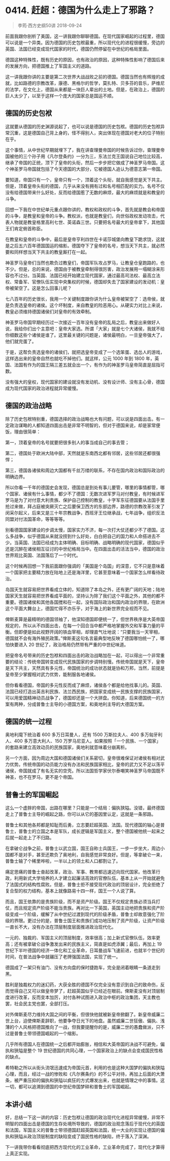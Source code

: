 # 0414. 赶超：德国为什么走上了邪路？
> 李筠·西方史纲50讲
2018-09-24

前面我跟你剖析了美国，这一讲我跟你聊聊德国。在现代国家崛起的过程里，德国可以说是一个异类。因为德国的历史包袱最重，所以现代化的进程很缓慢，旁边的英国、法国已经变成现代国家的时代，德国仍然停留在中世纪的格局里面。

德国这种特殊性，既有历史的原因，也有政治的原因，这种特殊性影响了德国后来的发展方向，把德国推上了军国主义的道路。

这一讲我跟你讲的主要是第二次世界大战战败之前的德国。德国当然也有辉煌的成就，比如路德的宗教改革，康德、黑格尔的哲学，莫扎特、贝多芬的音乐，萨维尼的法学，在文化上，德国从来都是一块巨人辈出的土地。但是，在政治上，德国的巨人太少了，以至于这样一个庞大的国家总是国运不顺。

## 德国的历史包袱
这就要从德国的历史渊源说起了，也可以说是德国的历史包袱。德国的历史包袱异常沉重，这是德国自己背上身的，怪不得别人，突出体现在德国对老大的位子特别在乎。

这个事情，从中世纪早期就埋下了，我在讲查理曼帝国的时候告诉过你，查理曼帝国被他的三个孙子用《凡尔登条约》一分为三，东法兰克王国说自己地位比较高，继承了帝国的正统，顶下了皇帝的头衔，然后一步步把它做成了神圣罗马帝国。这个神圣罗马帝国就包括了今天德国的大部分，它被德国人追认为德意志第一帝国。

要知道，帝国只有一个，皇帝只有一个，顶着这个头衔，就自我感觉是天下共主。但是，顶着皇帝头衔的德国，几乎从来没有拥有过和名号相匹配的实力。名号不仅没有给德国带来什么好处，反而给德国惹了无数的麻烦，最大的麻烦就是和教皇的斗争。

回想一下我在中世纪单元重点跟你讲的，教权和政权的斗争，首先就是教会和帝国的斗争，是教皇和皇帝的斗争。教权派，也就是教皇们，向世俗政权发动攻击，代表人物就是教皇格里高利七世、英诺森三世。只要把名号最大的皇帝拿下，其他国王们肯定俯首称臣。

在教皇和皇帝的斗争中，最后是皇帝亨利四世在卡诺莎城堡向教皇下跪求饶，这就是之后五六百年德国国运的缩影。德国夺下了皇帝的名号，想当天下共主，就必然要和同样想当天下共主的教皇厮打在一起。

神圣罗马皇帝们当然也欺负过教皇们，帝国军队攻占罗马，让教皇仓皇跑路的，也不少。但是，总的来说，德国由于被教皇牵制得很厉害，政治发展用一塌糊涂来形容也不过分。当英国、法国已经开始建立现代国家，通过最高司法权、最高立法权、常备军、官僚队伍实现中央集权的时候，德国却失去了国家建设的发动机：皇帝被架空了。这是怎么回事儿呢？

七八百年的历史很长，我用一个关键制度跟你讲为什么皇帝被架空了：选帝侯，就是负责选皇帝的诸侯。这个坏制度，来自教皇的险恶用心。从硬实力对比上来说，教皇必须维持德国诸侯们对皇帝的有效牵制。

神圣罗马帝国早期经历过一次接近一百年没有皇帝的乱局之后，教皇出来做好人说，我给你们出个主意吧：皇帝大家选。所谓「大家」就是七个大诸侯，我就不给你细数这些个诸侯是谁了。这里最关键的问题是，诸侯最明白，一旦皇帝强大了，他们就完蛋了。

于是，这帮负责选皇帝的诸侯们，就把选皇帝变成了一个选笨蛋、选怂人的游戏，这样选出来的皇帝自然也就吃不掉他们。就这样，公元 1000 年到 1800 年，英国、法国有作为的国王隔三差五就会出一个，有作为的神圣罗马皇帝简直是屈指可数。

没有强大的皇权，现代国家的建设就没有发动机、没有设计师、没有主心骨，德国成为现代国家的政治进程就异常缓慢。

## 德国的政治战略
除了历史包袱特别重，德国选择的政治战略也大有问题，可以说是四面出击。有一定政治谋略的人都知道四面出击是非常不明智的，但对于德国来说，却是家常便饭，理由很简单：

第一，顶着皇帝的名号就要把很多别人的事当成自己的事去管；

第二，德国处于欧洲大陆中部，天然就是东南西北都有邻居，这些邻居还都很强悍；

第三，德国各诸侯和周边大国都有千丝万缕的联系，不存在国内政治和国际政治的明确边界。

所以你看一千年的德国史会发现，德国总是到处有事儿要管，哪里的事情都管，哪个国家、诸侯有什么事情，都少不了德国：无数次进军罗马对付教皇，有时候进军罗马是为了对付意大利贵族、保护自己控制的教皇，十字军东征德国要从法国手里抢过来做，拜占庭被突厥灭亡之后要保卫西方的东部边界，路德的宗教改革引发了闵采尔起义，后来又是三十年宗教战争，西班牙王位继承战，七年战争，组织反法同盟对付法国革命，等等等等。

别看德国国家建设的步调太慢，国家实力不济，每一次打大仗还都少不了德国。这么多战争，似乎德国从来就没捞到什么好处，白白把自己的国力和人命搭进去不少。当英国、法国已经成为主体明确、目标明确、战略明确的现代国家，德国似乎还是沉醉在诸侯相互征讨的中世纪格局当中。在四面出击的活法当中，德国的政治世界观比英国、法国落后了一个时代。

这个时候再回想一下我前面跟你强调的「美国是个岛国」的深意，它不只是意味着一个国家把主要精力放在陆地上还是海洋里，它甚至意味着一个国家怎么样看待政治。

岛国天生就容易把世界看成立体的，知道除了本岛之外，还有更广阔的天地；陆地国家天生就容易把世界看成平面的，坚持认为除了我们这个平面之外，其他的都不重要。德国诸侯和其他各国搅和在一起，没有国际政治和国内政治的界限，在欧洲这个平面大舞台上，德国忙得不亦乐乎，对于海上的新世界完全视而不见。

俾斯麦算是最精明的德国领袖了，他深知德国即便统一了，但世界秩序是大英帝国规定的，所以从不四面出击，在每一个回合当中都严格地掌握外交和军事力量的平衡。但即便是如此视野开阔的铁血宰相，却理直气壮地说：“只要我当一天宰相，德国就不会有海外殖民政策。”俾斯麦这句名言最典型地反映了德国哪怕统一了，哪怕快要进入 20 世纪了，政治格局仍然带有严重的中世纪味道。

把皇帝名号带来的历史包袱和四面出击的政治战略加在一起，可以得出一个非常重要的结论：传统帝国转变成现代民族国家的步调特别慢。传统帝国就是天下，皇帝是天下共主，天然具有多元性，帝国统治的成功状态就是协和万邦，当然，前提是皇帝至少掌握相对武力优势，能制服各地诸侯。

但你看看德国，帝国的多元性反而成了麻烦，诸侯各个都是给他找事儿的。英国、法国已经打造出英吉利民族、法兰西民族，把国家变成统一民族支撑的民族国家，可以用爱国精神动员战争了，德国却还是一个大拼盘。你知道，后来德国统一的方案有两种，分成普鲁士主导的小德国方案，和奥地利主导的大德国方案。

## 德国的统一过程
奥地利麾下统治着 600 多万日耳曼人，还有 1500 万斯拉夫人、400 多万匈牙利人、400 多万意大利人、150 万罗马尼亚人。如果按照「一个民族、一个国家」的套路来建立高效动员的民族国家，奥地利就意味着分崩离析。

另一个方面，因为周边大国和德国诸侯们关系密切，皇帝很难保证对诸侯有相对武力优势。传统帝国的动员能力没有办法和民族国家相比，皇帝的武力又不足以荡平诸侯，帝国就成了有名无实的空壳。所以法国哲学家伏尔泰嘲笑神圣罗马帝国既不神圣，也不在罗马，更不是个帝国。

## 普鲁士的军国崛起
这么一个虚胖的帝国，出路在哪里？只能是一个结局：偏执狭隘。没错，最终德国走上了普鲁士主导的崛起之路，你可以从它的基因里认定，这就是一条邪路。

普鲁士和其他各邦都是知耻而后勇，立志要赶超英国、法国。现代德国的轴心是普鲁士，普鲁士的立国之本是军队，成长逻辑是军国主义，整个德国被他统一起来之后就一起走上了不归路。

在拿破仑战争之前，普鲁士以武立国，国王自称士兵国王，一步一步坐大，周边小国都不是对手，甚至还欺负了奥地利，自我感觉非常良好。但是，等拿破仑一来，普鲁士输了个稀里哗啦，一半以上的领土和人口都割让了。

痛定思痛的普鲁士奋起改革，政治、军事、教育都迅速迈向现代国家。他改革行政，利用新式大学培养的人才建立起廉洁高效的官僚队伍，基本上从一开始就避免了法国式的结构性腐败。但是，普鲁士拒不接受现代政治的顶层设计，完全拒绝了复合型的权力结构，基本上就像路易十四一样，国王一个人说了算。

而且，国王依靠的是贵族阶级，而不是资产阶级。国王不仅规定贵族必须当兵打仗，而且规定资产阶级不能当贵族。再对比一下英国，英国主动地把贵族和资产阶级变成一个阶级，缓解了从中世纪过渡到现代的阶级矛盾，普鲁士却故意强化了阶级的界限。更过分的是，普鲁士国王和贵族们成功地压制了资产阶级，让资产阶级一直长不大，没有办法在顶层制度层面推进政治现代化。

一元的、独裁的、军国主义的顶层制度，效率很高；加上新式官僚队伍，效率更高；还有被拿破仑战争激发出来的民族主义，简直是如虎添翼；最后，再加上 19 世纪下半叶德国的经济一体化和工业革命，日耳曼战车飞速前进，也就半个世纪的时间，在普法战争中就碾压了老牌强国法国，实现了统一。

德国成了一架只有油门、没有方向盘的保时捷跑车，完全是闭着眼睛一条道走到黑。

胜利是独裁权力的迷幻药，大获全胜的德国不仅完全没有意识到自己的致命伤，反而觉得自己又可以做皇帝梦了，赶超英国似乎已经近在眼前。俾斯麦没有对顶层制度进行改革，反而变本加厉，对付各种试图进入政治中枢的政治集团，天主教也罢，社会民主党也罢，全部打压。

对外俾斯麦尽力维持大国之间的平衡，但很快他就被新皇帝掀翻了。新皇帝威廉二世上台，迫使俾斯麦辞职，他要争夺日光下的地盘。虽然威廉二世狂傲、偏执、浅薄的个人风格把德国推向了一战，但我要提醒你的是，威廉二世的愚蠢做派，只不过是普鲁士带领德国崛起的一个缩影。

几乎所有德国人在德国统一之后都开始膨胀，相信和大英帝国的决战不可避免，偏执和狭隘是整个 19 世纪德国的共同心理，一个国家政治上的缺点会变成国民性格的缺点。

希特勒之所以从街头流氓迅速成为帝国元首，利用的也是这种大国梦的偏执和狭隘心理，而且，经过一战的惨败和《凡尔赛条约》的不公平对待，再加上后面的大萧条，被严重压抑的偏执和狭隘以疯狂的方式爆发出来，也就是情理之中的事情。这一切，都可以追溯到德国的中世纪帝国梦碎和普鲁士的军国崛起。

## 本讲小结
好，总结一下这一讲的内容：历史包袱让德国的政治现代化进程异常缓慢，非常不明智的四面出击是德国的生存处境所导致的，德国的政治观念落后于现代化的英国和法国，军国主义的普鲁士带领德国赶超英国和法国，统一大业的实现让德国的偏执和狭隘从政治顶层制度的缺陷变成了国民性格的缺陷，终于落入了深渊。

下一讲我带你看看彻底把西方现代化的工业革命，工业革命完成了，现代化才算得上真正实现。


